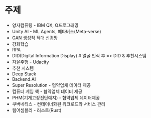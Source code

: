 # 주제
- 양자컴퓨팅 - IBM QX, Q프로그래밍
- Unity AI - ML Agents, 메타버스(Meta-verse)
- GAN 생성적 적대 신경망
- 강화학습
- RPA
- DID(Digital Information Display) # 얼굴 인식 후 => DID & 추천시스템
- 자율주행 - Udacity
- 추천 시스템
- Deep Stack
- Backend.AI
- Super Resolution - 협약업체 데이터 제공
- 컴퓨터 게임 핵 - 협약업체 데이터 제공
- PHM(기계고장진단예지) - 협약업체 데이터제공
- 쿠버네티스 - 컨테이너화된 워크로드와 서비스 관리
- 웹어셈블리 - 러스트(Rust)
